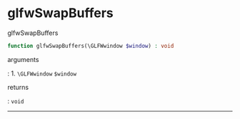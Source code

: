 # glfwSwapBuffers
glfwSwapBuffers

```php
function glfwSwapBuffers(\GLFWwindow $window) : void
```

arguments

:    1. `\GLFWwindow` `$window` 

returns

:    `void` 

---
     